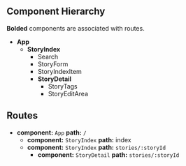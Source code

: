 ## Component Hierarchy

**Bolded** components are associated with routes.

<!-- (:exclamation: Remember, the bolded components are created by their
associated routes, so the nesting of your bolded components must
_**exactly**_ match the nesting of your routes.) -->

* **App**
  * **StoryIndex**
    * Search
    * StoryForm
    * StoryIndexItem
    * **StoryDetail**
      * StoryTags
      * StoryEditArea


## Routes

* **component:** `App` **path:** `/`
  * **component:** `StoryIndex` **path:** index
  * **component:** `StoryIndex` **path:** `stories/:storyId`
    * **component:** `StoryDetail` **path:** `stories/:storyId`
